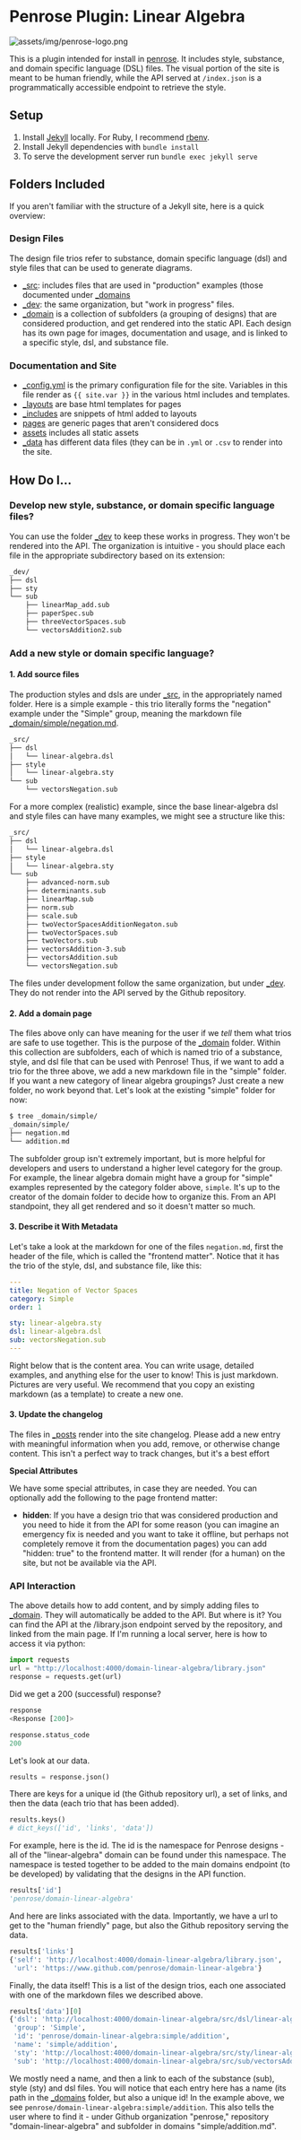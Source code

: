 # Penrose Plugin: Linear Algebra

![assets/img/penrose-logo.png](assets/img/penrose-logo.png)

This is a plugin intended for install in [penrose](https://penrose.github.io). It
includes style, substance, and domain specific language (DSL) files.
The visual portion of the site is meant to be human friendly, while the
API served at `/index.json` is a programmatically accessible endpoint
to retrieve the style.

## Setup

 1. Install [Jekyll](https://jekyllrb.com/docs/installation/) locally. For Ruby, I recommend [rbenv](https://github.com/rbenv/rbenv).
 2. Install Jekyll dependencies with `bundle install`
 3. To serve the development server run `bundle exec jekyll serve`

## Folders Included
If you aren't familiar with the structure of a Jekyll site, here is a quick overview:

### Design Files
The design file trios refer to substance, domain specific language (dsl) and style files 
that can be used to generate diagrams.

 - [_src](_src): includes files that are used in "production" examples (those documented under [_domains](_domains)
 - [_dev](_dev): the same organization, but "work in progress" files.
 - [_domain](_domain) is a collection of subfolders (a grouping of designs) that are considered production, and get rendered into the static API. Each design has its own page for images, documentation and usage, and is linked to a specific style, dsl, and substance file.

### Documentation and Site

 - [_config.yml](_config.yml) is the primary configuration file for the site. Variables in this file render as `{{ site.var }}` in the various html includes and templates.
 - [_layouts](_layouts) are base html templates for pages
 - [_includes](_includes) are snippets of html added to layouts
 - [pages](pages) are generic pages that aren't considered docs
 - [assets](assets) includes all static assets
 - [_data](_data) has different data files (they can be in `.yml` or `.csv` to render into the site.

## How Do I...

### Develop new style, substance, or domain specific language files?

You can use the folder [_dev](_dev) to keep these works in progress. They
won't be rendered into the API. The organization is intuitive - you should
place each file in the appropriate subdirectory based on its extension:

```bash
_dev/
├── dsl
├── sty
└── sub
    ├── linearMap_add.sub
    ├── paperSpec.sub
    ├── threeVectorSpaces.sub
    └── vectorsAddition2.sub
```

### Add a new style or domain specific language?

#### 1. Add source files

The production styles and dsls are under [_src](_src), in the appropriately
named folder. Here is a simple example - this trio literally forms the
"negation" example under the "Simple" group, meaning the markdown file
[_domain/simple/negation.md](_domain/simple/negation.md).

```bash
_src/
├── dsl
│   └── linear-algebra.dsl
├── style
│   └── linear-algebra.sty
└── sub
    └── vectorsNegation.sub
```

For a more complex (realistic) example, since the base linear-algebra dsl
and style files can have many examples, we might see a structure like
this:

```bash
_src/
├── dsl
│   └── linear-algebra.dsl
├── style
│   └── linear-algebra.sty
└── sub
    ├── advanced-norm.sub
    ├── determinants.sub
    ├── linearMap.sub
    ├── norm.sub
    ├── scale.sub
    ├── twoVectorSpacesAdditionNegaton.sub
    ├── twoVectorSpaces.sub
    ├── twoVectors.sub
    ├── vectorsAddition-3.sub
    ├── vectorsAddition.sub
    └── vectorsNegation.sub
```

The files under development follow the same organization, but under [_dev](_dev).
They do not render into the API served by the Github repository.

#### 2. Add a domain page

The files above only can have meaning for the user if we *tell* them what trios
are safe to use together. This is the purpose of the [_domain](_domain) folder.
Within this collection are subfolders, each of which is named trio
of a substance, style, and dsl file that can be used with Penrose! Thus, if 
we want to add a trio for the three above, we add a new markdown file in
the "simple" folder. If you want a new category of linear algebra groupings?
Just create a new folder, no work beyond that. Let's look at the existing
"simple" folder for now:

```bash
$ tree _domain/simple/
_domain/simple/
├── negation.md
└── addition.md
```

The subfolder group isn't extremely important, but is more helpful for developers
and users to understand a higher level category for the group. For example,
the linear algebra domain might have a group for "simple" examples represented
by the category folder above, `simple`. It's up to the creator of the domain
folder to decide how to organize this. From an API standpoint, they all
get rendered and so it doesn't matter so much. 


#### 3. Describe it With Metadata

Let's take a look at the markdown for one of the files `negation.md`, first
the header of the file, which is called the "frontend matter". Notice that
it has the trio of the style, dsl, and substance file, like this:

```yml
---
title: Negation of Vector Spaces
category: Simple
order: 1

sty: linear-algebra.sty
dsl: linear-algebra.dsl
sub: vectorsNegation.sub
---
```

Right below that is the content area. You can write usage,
detailed examples, and anything else for the user to know! This is just markdown.
Pictures are very useful. We recommend that you copy an existing markdown (as
a template) to create a new one.

#### 3. Update the changelog

The files in [_posts](_posts) render into the site changelog. Please add a new
entry with meaningful information when you add, remove, or otherwise change content.
This isn't a perfect way to track changes, but it's a best effort


**Special Attributes**

We have some special attributes, in case they are needed. You can optionally
add the following to the page frontend matter:

 - **hidden**: If you have a design trio that was considered production and you need to hide it from the API for some reason (you can imagine an emergency fix is needed and you want to take it offline, but perhaps not completely remove it from the documentation pages) you can add "hidden: true" to the frontend matter. It will render (for a human) on the site, but not be available via the API.


### API Interaction

The above details how to add content, and by simply adding files to [_domain](_domain).
They will automatically be added to the API. But where is it? You can find the API
at the /library.json endpoint served by the repository, and linked from the main
page. If I'm running a local server, here is how to access it via python:

```python
import requests
url = "http://localhost:4000/domain-linear-algebra/library.json"
response = requests.get(url)
```

Did we get a 200 (successful) response?

```python
response
<Response [200]>

response.status_code
200
```

Let's look at our data.

```python
results = response.json()
```

There are keys for a unique id (the Github repository url), a set of links,
and then the data (each trio that has been added).

```python
results.keys()
# dict_keys(['id', 'links', 'data'])
```

For example, here is the id. The id is the namespace for Penrose
designs - all of the "linear-algebra" domain can be found under this
namespace. The namespace is tested together to be added to the main domains
endpoint (to be developed) by validating that the designs in the API
function.

```python
results['id']
'penrose/domain-linear-algebra'
```

And here are links associated with the data. Importantly, we have a url to
get to the "human friendly" page, but also the Github repository serving the
data.

```python
results['links']
{'self': 'http://localhost:4000/domain-linear-algebra/library.json',
 'url': 'https://www.github.com/penrose/domain-linear-algebra'}
```

Finally, the data itself! This is a list of the design trios, each one
associated with one of the markdown files we described above.

```python
results['data'][0]
{'dsl': 'http://localhost:4000/domain-linear-algebra/src/dsl/linear-algebra.dsl',
 'group': 'Simple',
 'id': 'penrose/domain-linear-algebra:simple/addition',
 'name': 'simple/addition',
 'sty': 'http://localhost:4000/domain-linear-algebra/src/sty/linear-algebra.sty',
 'sub': 'http://localhost:4000/domain-linear-algebra/src/sub/vectorsAddition.sub'}
```

We mostly need a name, and then a link to each of the substance (sub), style (sty)
and dsl files. You will notice that each entry here has a name (its path
in the [_domains](_domains) folder, but also a unique id! In the example above,
we see `penrose/domain-linear-algebra:simple/addition`. This also tells the user
where to find it - under Github organization "penrose," repository "domain-linear-algebra"
and subfolder in domains "simple/addition.md".
